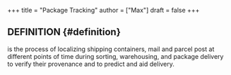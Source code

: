 +++
title = "Package Tracking"
author = ["Max"]
draft = false
+++

## DEFINITION {#definition}

is the process of localizing shipping containers, mail and parcel post at
different points of time during sorting, warehousing, and package delivery to
verify their provenance and to predict and aid delivery.

